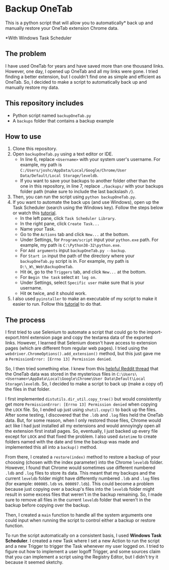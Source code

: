 # Backup OneTab

This is a python script that will allow you to automatically\* back up and manually restore your OneTab extension Chrome data.

\*With Windows Task Scheduler

## The problem

I have used OneTab for years and have saved more than one thousand links. However, one day, I opened up OneTab and all my links were gone. I tried finding a better extension, but I couldn't find one as simple and efficient as OneTab. So, I decided to make a script to automatically back up and manually restore my data.

## This repository includes

- Python script named `backupOneTab.py`
- A `backups` folder that contains a backup example

## How to use

1. Clone this repository.
2. Open `backupOneTab.py` using a text editor or IDE.
   - In line 6, replace `<Username>` with your system user's username. For example, my path is `C:/Users/joshc/AppData/Local/Google/Chrome/User Data/Default/Local Storage/leveldb`.
   - If you want to save your backups to another folder other than the one in this repository, in line 7, replace `./backups/` with your backups folder path (make sure to include the last backslash `/`).
3. Then, you can run the script using `python backupOneTab.py`.
4. If you want to automate the back ups (and use Windows), open up the Task Scheduler (search using the Windows key). Follow the steps below or watch this [tutorial](https://www.youtube.com/watch?v=n2Cr_YRQk7o&feature=emb_title).
   - In the left pane, click `Task Scheduler Library`.
   - In the right pane, click `Create Task...`
   - Name your Task.
   - Go to the `Actions` tab and click `New...` at the bottom.
   - Under Settings, for `Program/script` input your `python.exe` path. For example, my path is `C:\Python38-32\python.exe`.
   - For `Add arguments` input `backupOneTab.py --backup`.
   - For `Start in` input the path of the directory where your `backupOneTab.py` script is in. For example, my path is `D:\_W\_Web\BackupOneTab`.
   - Hit `OK`, go to the `Triggers` tab, and click `New...` at the bottom.
   - For `Begin the task` select `At log on`.
   - Under Settings, select `Specific user` make sure that is your username.
   - Hit `OK` twice, and it should work.
5. I also used `pyinstaller` to make an executable of my script to make it easier to run. Follow this [tutorial](https://datatofish.com/executable-pyinstaller/) to do that.

## The process

I first tried to use Selenium to automate a script that could go to the import-export.html extension page and copy the textarea data of the exported links. However, I learned that Selenium doesn't have access to extension pages (which are different from regular web pages). I tried using the `webdriver.ChromeOptions().add_extension()` method, but this just gave me a `PermissionError: [Errno 13] Permission denied`.

So, I then tried something else. I knew from this [helpful Reddit thread](https://www.reddit.com/r/chrome/comments/76k23b/onetab_lost_all_tabs_recovery/) that the OneTab data was stored in the mysterious files in `C:\Users\<Username>\AppData\Local\Google\Chrome\User Data\Default\Local Storage\leveldb`. So, I decided to make a script to back up (make a copy of) the files in that folder.

I first implemented `distutils.dir_util.copy_tree()` but would consistently get more `PermissionError: [Errno 13] Permission denied` when copying the `LOCK` file. So, I ended up just using `shutil.copy()` to back up the files. After some testing, I discovered that the `.ldb` and `.log` files held the OneTab data. But, for some reason, when I only restored those files, Chrome would act like I had just installed all my extensions and would annoyingly open all the extension first install pages. So, eventually, I just backed up every file except for `LOCK` and that fixed the problem. I also used `datetime` to create folders named with the date and time the backup was made and implemented this all into a `backup()` method.

From there, I created a `restore(index)` method to restore a backup of your choosing (chosen with the index parameter) into the Chrome `leveldb` folder. However, I found that Chrome would sometimes use different numbered `.ldb` and `.log` files to store its data. This meant that my backups and the current `leveldb` folder might have differently numbered `.ldb` and `.log` files (for example: `000005.ldb` vs. `000097.ldb`). This could become a problem because just copying over a backup's files into the `leveldb` folder might result in some excess files that weren't in the backup remaining. So, I made sure to remove all files in the current `leveldb` folder that weren't in the backup before copying over the backup.

Then, I created a `main` function to handle all the system arguments one could input when running the script to control either a backup or restore function.

To run the script automatically on a consistent basis, I used **Windows Task Scheduler**. I created a new Task where I set a new Action to run the script and a new Trigger to trigger the Task whenever my user logged on. I tried to figure out how to implement a user logoff Trigger, and some sources claim that you can implement a script using the Registry Editor, but I didn't try it because it seemed sketchy.
